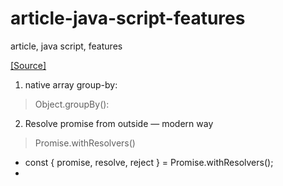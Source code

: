 # article-java-script-features

article, java script, features

[[Source]](https://freedium.cfd/https://medium.com/coding-beauty/es15-javascript-features-fc2d1f7a00ce)

1. native array group-by:

  > Object.groupBy():

2. Resolve promise from outside — modern way

  > Promise.withResolvers()

- const { promise, resolve, reject } = Promise.withResolvers();
-
